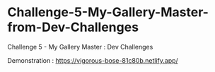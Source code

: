 # Challenge-5-My-Gallery-Master-from-Dev-Challenges
Challenge 5 - My Gallery Master : Dev Challenges

Demonstration : https://vigorous-bose-81c80b.netlify.app/
